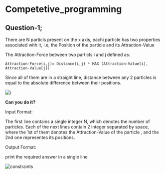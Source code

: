 # Competetive_programming
## Question-1;
There are N particls present on the x axis, eachi particle has two 
properties associated with it, i.e, the Position of the particle and
its Attraction-Value

The Attraction-Force between two particls i and j defined as:

`Attraction-Force(i,j)= Distance(i,j) * MAX (Attraction-Value[i], Attraction-Value[j])`

Since all of them are in a straight line, distance between any 2 particles is equal to the 
absolute difference between their positions.

![i](https://cloud.githubusercontent.com/assets/12026696/21294065/e0f5a22e-c55a-11e6-8a8c-1c6ed9442bf2.png)



**Can you do it?**

Input Format:

The first line contains a single integer N, which denotes the number of particles. 
Each of the next lines contain 2 integer separated by space, where the 1st of them denotes the
Attraction-Value of the particle , and the 2nd one representes its positions.

Output Format:

print the required answer in a single line

![constraints](https://cloud.githubusercontent.com/assets/12026696/21293973/97cc69f4-c558-11e6-9e6e-e996845c7c83.jpg)


